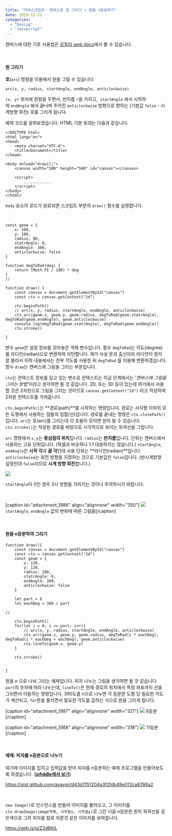 ```yaml
---
title: "자바스크립트: 캔버스로 원 그리기 + 원을 n등분하기"
date: 2019-12-22
categories: 
  - "DevLog"
  - "JavaScript"
---
```


캔버스에 대한 기초 사용법은 [모질라 web docs](https://developer.mozilla.org/ko/docs/Web/HTML/Canvas/Tutorial/Basic_usage)에서 볼 수 있습니다.

 

#### **원 그리기**

**호**(`arc`) 명령을 이용해서 원을 그릴 수 있습니다.

```
arc(x, y, radius, startAngle, endAngle, anticlockwise)
```

_`(x, y)`_ 위치에 원점을 두면서, 반지름 `r`을 가지고,  _`startAngle`_ 에서 시작하여 _`endAngle`_ 에서 끝나며 주어진 _`anticlockwise`_ 방향으로 향하는 (기본값 `false` - 시계방향 회전) 호를 그리게 됩니다.

예제 코드를 살펴보겠습니다. HTML 기본 토대는 다음과 같습니다.

```
<!DOCTYPE html>
<html lang="en">
<head>
    <meta charset="UTF-8">
    <title>Document</title>
</head>

<body onload="draw();">
    <canvas width="500" height="500" id="canvas"></canvas>

    <script>
        ............
    </script>
</body>
</html>
```

`body` 요소의 로드가 완료되면 스크립트 부분의 `draw()` 함수를 실행합니다.

 

```
const geom = {
    x: 100,
    y: 100,
    radius: 90,
    statrAngle: 0,
    endAngle: 360,
    anticlockwise: false
}

function degToRad(deg) {
    return (Math.PI / 180) * deg
}
//

function draw() {
    const canvas = document.getElementById("canvas")
    const ctx = canvas.getContext("2d")

    ctx.beginPath()
    // arc(x, y, radius, startAngle, endAngle, anticlockwise)
    ctx.arc(geom.x, geom.y, geom.radius, degToRad(geom.statrAngle), degToRad(geom.endAngle), geom.anticlockwise)
    console.log(degToRad(geom.statrAngle), degToRad(geom.endAngle))
    ctx.stroke()

}
```

변수 `geom`은 설정 정보를 모아놓은 객체 변수입니다. 함수 `degToRad`는 각도(degree)를 라디언(radian)으로 변환하여 리턴합니다. 제가 사실 문과 출신이라 라디언이 뭔지 잘 몰라서 이하 내용에서는 전부 각도를 사용한 뒤 `degToRad` 를 이용해 변환하겠습니다. 함수 `draw`는 캔버스에 그림을 그리는 부분입니다.

`ctx`는 컨텍스트 정보를 담고 있는 변수로 컨텍스트는 지금 단계에서는 '_캔버스에 그림을 그리는 방법_'이라고 생각하면 될 것 같습니다. 2D, 또는 3D 등이 있는데 여기에서 사용할 것은 2차원으로 그림을 그리는 것이므로 `canvas.getContext("2d")` 라고 작성하여 2차원 컨텍스트를 가져옵니다.

`ctx.beginPath()`는 **경로(path)**를 시작하는 명령입니다. 경로는 사각형 이외의 모든 도형에서 사용하는 점들의 집합(선)입니다. 경로를 끝내는 명령은 `ctx.closePath()` 입니다. `arc`는 호(arc)를 그리는데 이 호들이 모이면 원이 될 수 있습니다. `ctx.stroke()`는 작성된 경로를 바탕으로 시각적으로 보이는 외곽선을 그립니다.

`arc` 명령에서 `x`, `y`는 **중심점의 위치**입니다. `radius`는 **반지름**입니다. 단위는 캔버스에서 사용하는 고유 단위입니다. (픽셀과 비슷하나 1:1 대응하지는 않습니다.) `startAngle`, `endAngle`은 **시작 각**과 **끝 각**인데 사용 단위는 **라디언(radian)**입니다. `anticlockwise`는 회전 방향을 지정하는 것으로 기본값은 `false`입니다. (반시계방향 설정인데 `false`이므로 **시계 방향 회전**합니다.)

 ![](/assets/img/wp-content/uploads/2019/12/스크린샷-2019-12-23-오전-12.34.33.png)

`startAngle`이 0인 경우 3시 방향을 가리키는 것이니 주의하시기 바랍니다.

 

\[caption id="attachment\_1986" align="alignnone" width="350"\] ![](/assets/img/wp-content/uploads/2019/12/스크린샷-2019-12-23-오전-12.48.33.png) `startAngle`, `endAngle` 값의 변화에 따른 그림들\[/caption\]

 

#### **원을 n등분하여 그리기**

```
function draw(){
    const canvas = document.getElementById("canvas")
    const ctx = canvas.getContext("2d")
    const geom = {
        x: 120,
        y: 120,
        radius: 100,
        statrAngle: 0,
        endAngle: 360,
        anticlockwise: false
    }
    
    let part = 6
    let eachDeg = 360 / part

//
    
    ctx.beginPath()
    for(let i = 0; i <= part; i++){
        // arc(x, y, radius, startAngle, endAngle, anticlockwise)
        ctx.arc(geom.x, geom.y, geom.radius, degToRad(i * eachDeg), degToRad(i * eachDeg + eachDeg), geom.anticlockwise)
        ctx.lineTo(geom.x, geom.y)
    }

    ctx.stroke()

    
}
```

원을 _n_ 으로 나눠 그리는 예제입니다. 피자 나누는 그림을 생각하면 될 것 같습니다. `part`의 숫자에 따라 나누는데, `lineTo()`은 현재 경로의 위치에서 특정 좌표까지 선을 그리면서 이동하는 명령입니다. 360도를 n으로 나누면 각 등분한 도형 당 필요한 각도가 계산되고, `for`문을 돌리면서 필요한 각도를 곱하는 식으로 원을 그리게 됩니다.

\[caption id="attachment\_1987" align="alignnone" width="321"\] ![](/assets/img/wp-content/uploads/2019/12/스크린샷-2019-12-23-오전-12.55.27.png) 6등분\[/caption\]

\[caption id="attachment\_1988" align="alignnone" width="318"\] ![](/assets/img/wp-content/uploads/2019/12/스크린샷-2019-12-23-오전-12.56.04.png) 11등분\[/caption\]

 

#### **예제: 피자를 n등분으로 나누기**

여기에 이미지를 입히고 입력값을 받아 피자를 n등분하는 예제 프로그램을 만들어보도록 하겠습니다. ([**jsfiddle에서 보기**](https://jsfiddle.net/BGSMM/agof16cu/7/))

https://gist.github.com/ayaysir/d43d7f51204a3f2fdb49e012ca8786a2

 

`new Image()`로 인스턴스를 만들어 이미지를 불러오고, 그 이미지를 `ctx.drawImage(image객체, 시작점x, 시작점y)`로 그린 다음 n등분한 원의 외곽선을 검은색으로 그려 피자를 칼로 자른것 같은 이미지를 보여줍니다.

https://gph.is/g/Z2dBKjL
